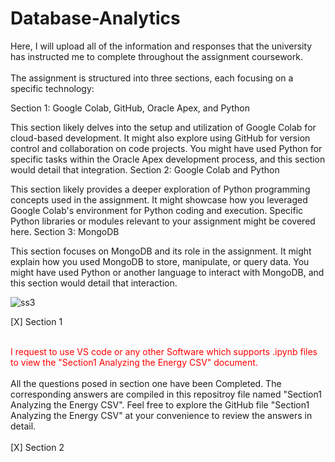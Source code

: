 # Database-Analytics
Here, I will upload all of the information and responses that the university has instructed me to complete throughout the assignment coursework. <br><br>
The assignment is structured into three sections, each focusing on a specific technology:

Section 1: Google Colab, GitHub, Oracle Apex, and Python

This section likely delves into the setup and utilization of Google Colab for cloud-based development.
It might also explore using GitHub for version control and collaboration on code projects.
You might have used Python for specific tasks within the Oracle Apex development process, and this section would detail that integration.
Section 2: Google Colab and Python

This section likely provides a deeper exploration of Python programming concepts used in the assignment.
It might showcase how you leveraged Google Colab's environment for Python coding and execution.
Specific Python libraries or modules relevant to your assignment might be covered here.
Section 3: MongoDB

This section focuses on MongoDB and its role in the assignment.
It might explain how you used MongoDB to store, manipulate, or query data.
You might have used Python or another language to interact with MongoDB, and this section would detail that interaction.

![ss3](https://github.com/azamazher/database-analytics/assets/95758504/20a34e42-3773-4845-992d-084e410347d5)

[X] Section 1<br><br>

<spam style="color: red;">I request to use VS code or any other Software which supports .ipynb files to view the "Section1 Analyzing the Energy CSV" document.</spam><br><br>
All the questions posed in section one have been Completed.  The corresponding answers are compiled in this repositroy file named "Section1 Analyzing the Energy CSV". Feel free to explore the GitHub file "Section1 Analyzing the Energy CSV" at your convenience to review the answers in detail. <br><br>
[X] Section 2<br><br>

